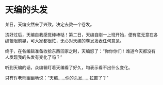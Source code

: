 # 天编的头发

某日，天编突然来了兴致，决定去烫一个卷发。 

烫好过后，天编自我感觉棒棒哒！第二日，天编自刚一上班开始，便有意无意在各编辑眼前晃，可大家都很忙，无心对天编的卷发发表任何意见。 

终于，在各编辑准备收拾东西回家之时，天编怒了：“你你你们！难道今天都没有人发现我的头发有变化了吗？” 

听到天编的话，众编辑盯着天编看了好久，均表示看不出什么变化。 

只有许老师幽幽地说：“天编……你的头发……拉直了？”